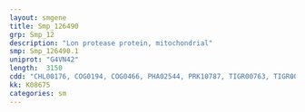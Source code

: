 ```yaml
---
layout: smgene
title: Smp_126490
grp: Smp_12
description: "Lon protease protein, mitochondrial"
smp: Smp_126490.1
uniprot: "G4VN42"
length:  3150
cdd: "CHL00176, COG0194, COG0466, PHA02544, PRK10787, TIGR00763, TIGR00764, TIGR02881, cd00009, cd07645, cl12013, cl17190, cl19481, cl21455, cl21678, pfam00004, pfam02190, pfam05362, smart00382, smart00464, smart00763"
kk: K08675
categories: sm
---
```


